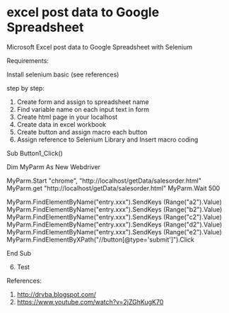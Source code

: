 # excel post data to Google Spreadsheet
 Microsoft Excel post data to Google Spreadsheet with Selenium

Requirements:

Install selenium basic (see references)

step by step:
1. Create form and assign to spreadsheet name
2. Find variable name on each input text in form
3. Create html page in your localhost
3. Create data in excel workbook
4. Create button and assign macro each button 
5. Assign reference to Selenium Library and Insert macro coding

Sub Button1_Click()

Dim MyParm As New Webdriver

MyParm.Start "chrome", "http://localhost/getData/salesorder.html"
MyParm.get "http://localhost/getData/salesorder.html"
MyParm.Wait 500

MyParm.FindElementByName("entry.xxx").SendKeys (Range("a2").Value)
MyParm.FindElementByName("entry.xxx").SendKeys (Range("b2").Value)
MyParm.FindElementByName("entry.xxx").SendKeys (Range("c2").Value)
MyParm.FindElementByName("entry.xxx").SendKeys (Range("d2").Value)
MyParm.FindElementByName("entry.xxx").SendKeys (Range("e2").Value)
MyParm.FindElementByXPath("//button[@type='submit']").Click

End Sub

6. Test

References:
1. http://drvba.blogspot.com/
2. https://www.youtube.com/watch?v=2jZGhKugK70
